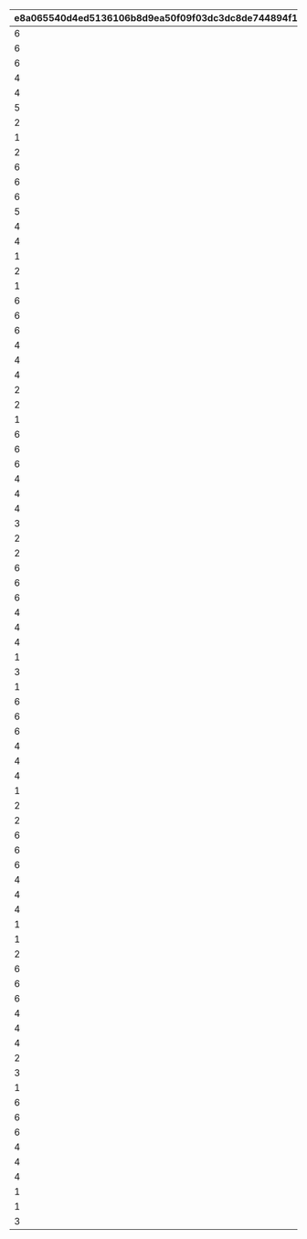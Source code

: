 |e8a065540d4ed5136106b8d9ea50f09f03dc3dc8de744894f1e7c997c895dfae|ac89f57e2174d046750491548c1587fe8d2cd0fb507a39564142b8b0ca89953d|483de4cb423f8c4a41a41a7dcbe67c58e32f7818df8dcdc6143b22445f84d6c9|ae96f37c658a73b9eee4e572ad9451a1ce3ec98721871327ad48b3b243b7923c|ba3b0cf68cffffa28085cea95bbe997ba2685b9a88704173f35f6562be069fa1|b45283d29e341a8ffa9f8abcac81fb51f642eb5f7467fa2697702cb7a89969be|0050529ad55da46f8b9c9d2fb53d093772adf3b81e925709e9268d6cf99f5e2c|8ea224f63ae38c3ca84e53c53fcd27df9f9c7ccdcad559e6584c4438f7b01ea7|e35725631c6fe6aa4cef64bef2723b9a5c9dfe07a6c89742a152cbe94b3f43ca|bed7bb8f949ce4ebbf8c54899c3a61e4139226219ad21dcc32efe6f27e6eba89|da0f8f3746b591a70928b9b654348d2b9bd07770fa45cbc201ce92253a1c642d|32712e6e2093a64cfc8082e0cab8bb0b886f99dd89512530235a6d43fc9ded1e|65d12aad6f2ffd0947c2208a332df01e436e6661bfa49ed5315c640268de14ca|7004ab3c16474ecffd278e1d68b2bbb6ab5d764f01c8a7a42cdf5473e3dffb85|39ff94796678953e45af76e38d9c0a2c26fd788e87d880906dd266cd456ffd56|ea66dabb15f8f01e184142d99025f10c8c11d4ce155afc6adb26b41bcff94876|6eff9f23a32b79db5a82ba6a36435dc3082d3a7883f5b8ec9f6a0447f8a3da8a|ea1d47c67d42a2534834dd9b2ba916e39558e50f09e66d8c15913dfd84c9c648|caad105426800a347c9ebb981dbd92784ef3e8669fa36ab3b52ca02fa2fa2073|
| --- | --- | --- | --- | --- | --- | --- | --- | --- | --- | --- | --- | --- | --- | --- | --- | --- | --- | --- |
|6|1|6|1|6|1001|105501|112201|0|6|6|123001|100111|100701|100701|103401|90|-100|100003|
|6|2|6|1|6|1001|100901|105101|0|6|6|123001|100112|106601|103401|103401|90|-100|100003|
|6|3|6|1|6|1001|110301|106901|0|6|6|101801|100113|112701|110301|113401|90|-100|100003|
|4|1|4|2|4|1001|117301|123001|0|5|4|100201|100121|102901|100201|103401|90|-100|100003|
|4|2|4|2|4|1001|105101|110301|0|4|4|104001|100122|104801|104001|117301|90|-100|100003|
|5|3|4|2|4|1001|118501|100801|0|4|4|111001|100123|101401|101401|118001|90|-100|100003|
|2|1|1|3|2|1001|112201|123001|0|3|1|100801|100131|100701|112201|117301|90|-100|100003|
|1|2|2|3|2|1001|103401|105501|0|1|1|112201|100132|100501|105501|106601|90|-100|100003|
|2|3|3|3|1|1001|113401|110301|0|2|1|124501|100133|105401|124501|104801|90|-100|100003|
|6|1|6|1|6|1002|117301|105001|0|6|6|111401|100211|106601|111401|103401|90|-100|100003|
|6|2|6|1|6|1002|113401|123001|0|6|6|100801|100212|105201|113401|105401|90|-100|100003|
|6|3|6|1|6|1002|105501|123001|0|6|6|107701|100213|100501|105501|103401|90|-100|100003|
|5|1|4|2|4|1002|124101|100901|0|4|4|119001|100221|122801|122801|103401|90|-100|100003|
|4|2|5|2|4|1002|103401|121101|0|4|4|123001|100222|105201|100501|100501|90|-100|100003|
|4|3|5|2|4|1002|105501|123001|0|5|4|118501|100223|100701|118501|103401|90|-100|100003|
|1|1|3|3|2|1002|103401|102601|0|1|1|123001|100231|105201|108901|108901|90|-100|100003|
|2|2|3|3|1|1002|113401|112201|0|2|1|123001|100232|104801|104801|102601|90|-100|100003|
|1|3|7|3|2|1002|100501|110301|0|2|1|106001|100233|100701|106001|114701|90|-100|100003|
|6|1|6|1|6|1003|103401|123001|0|6|6|125101|100311|102901|102901|122801|90|-100|100003|
|6|2|6|1|6|1003|180301|110301|0|6|6|111001|100312|105401|180301|106601|90|-100|100003|
|6|3|6|1|6|1003|123001|118001|0|6|6|118501|100313|101401|121401|121401|90|-100|100003|
|4|1|5|2|4|1003|103401|110301|0|4|4|123001|100321|114701|114701|106601|90|-100|100003|
|4|2|4|2|4|1003|110301|106901|0|5|4|180201|100322|100701|106901|117301|90|-100|100003|
|4|3|5|2|4|1003|105101|113401|0|4|4|124501|100323|103401|124501|117501|90|-100|100003|
|2|1|3|3|8|1003|117301|102601|0|1|1|123001|100331|103401|108101|108101|90|-100|100003|
|2|2|8|3|1|1003|112701|123501|0|2|1|108201|100332|100701|108201|103401|90|-100|100003|
|1|3|8|3|3|1003|101001|100801|0|1|1|108301|100333|101401|108301|123001|90|-100|100003|
|6|1|6|1|6|1004|103401|100901|0|6|6|110301|100411|114701|106601|106601|90|-100|100003|
|6|2|6|1|6|1004|105401|103401|0|6|6|106901|100412|180401|180401|100501|90|-100|100003|
|6|3|6|1|6|1004|101401|123001|0|6|6|100801|100413|103401|100801|105501|90|-100|100003|
|4|1|4|2|4|1004|180301|110301|0|4|4|118001|100421|105401|105401|106601|90|-100|100003|
|4|2|4|2|4|1004|110301|124501|0|5|4|101801|100422|105301|101801|113401|90|-100|100003|
|4|3|5|2|4|1004|103401|105501|0|4|4|123001|100423|105201|123301|123301|90|-100|100003|
|3|1|8|3|3|1004|126101|110301|0|2|3|108301|100431|126001|126101|125801|90|-100|100003|
|2|2|8|3|1|1004|121101|123001|0|3|7|108301|100432|103301|103301|103401|90|-100|100003|
|2|3|7|3|2|1004|180501|123001|0|3|7|106001|100433|105801|105801|117301|90|-100|100003|
|6|1|6|1|6|1005|105501|112201|0|6|6|123001|100511|100701|105501|103401|90|-100|100003|
|6|2|6|1|6|1005|100901|105101|0|6|6|123001|100512|106601|100901|103401|90|-100|100003|
|6|3|6|1|6|1005|110301|106901|0|6|6|101801|100513|112701|112701|113401|90|-100|100003|
|4|1|4|2|4|1005|100101|123801|0|4|4|110301|100521|114701|100101|106601|90|-100|100003|
|4|2|4|2|4|1005|105501|102601|0|4|4|112201|100522|105201|102601|103401|90|-100|100003|
|4|3|4|2|4|1005|105501|110301|0|4|4|121401|100523|105401|119201|119201|90|-100|100003|
|1|1|8|3|1|1005|103401|107701|0|8|1|108301|100531|105201|106601|106601|90|-100|100003|
|3|2|8|3|1|1005|126101|123001|0|3|3|108301|100532|127901|127901|103401|90|-100|100003|
|1|3|8|3|2|1005|102601|123001|0|3|7|108401|100533|105801|108401|123301|90|-100|100003|
|6|1|6|1|6|1006|117301|105001|0|6|6|111401|100611|106601|111401|103401|90|-100|100003|
|6|2|6|1|6|1006|113401|123001|0|6|6|100801|100612|105201|113401|105401|90|-100|100003|
|6|3|6|1|6|1006|105501|123001|0|6|6|107701|100613|100501|107701|103401|90|-100|100003|
|4|1|4|2|4|1006|112201|105001|0|4|4|111401|100621|106601|112201|103401|90|-100|100003|
|4|2|5|2|4|1006|105301|105501|0|4|4|123001|100622|102901|123001|105401|90|-100|100003|
|4|3|5|2|4|1006|101401|112201|0|4|4|123001|100623|100701|117301|117301|90|-100|100003|
|1|1|8|3|1|1006|105501|106001|0|7|3|108301|100631|128301|128301|103401|90|-100|100003|
|2|2|8|3|1|1006|123301|123001|0|3|1|108301|100632|106501|106501|106601|90|-100|100003|
|2|3|8|3|1|1006|110301|123001|0|3|8|107701|100633|109001|109001|102601|90|-100|100003|
|6|1|6|1|6|1007|103401|123001|1001|6|6|125101|100711|102901|125101|122801|90|-100|100003|
|6|2|6|1|6|1007|180301|110301|1001|6|6|111001|100712|105401|111001|106601|90|-100|100003|
|6|3|6|1|6|1007|123001|118001|1001|6|6|118501|100713|101401|118001|121401|90|-100|100003|
|4|1|4|2|4|1007|117301|123001|1001|5|4|100201|100721|102901|100201|103401|90|-100|100003|
|4|2|4|2|4|1007|105101|110301|1001|4|4|104001|100722|104801|105101|117301|90|-100|100003|
|4|3|4|2|4|1007|118501|100801|1001|4|4|111001|100723|101401|100801|118001|90|-100|100003|
|1|1|3|3|2|1007|102601|123001|1001|3|3|118501|100731|128801|128801|123301|90|-100|100003|
|1|2|8|3|1|1007|105501|128901|1001|3|1|108301|100732|104501|128901|103401|90|-100|100003|
|2|3|8|3|3|1007|117301|123001|1001|3|3|108301|100733|128301|128701|128701|90|-100|100003|
|6|1|6|1|6|1008|105501|112201|1002|6|6|123001|100811|100701|100701|103401|90|-100|100003|
|6|2|6|1|6|1008|117301|105001|1002|6|6|111401|100812|106601|111401|103401|90|-100|100003|
|6|3|6|1|6|1008|103401|123001|1002|6|6|125101|100813|102901|102901|122801|90|-100|100003|
|4|1|4|2|4|1008|110301|101201|1002|4|4|111401|100821|104601|110301|103401|90|-100|100003|
|4|2|5|2|4|1008|113401|106901|1002|5|4|123001|100822|105201|106601|106601|90|-100|100003|
|4|3|4|2|4|1008|101401|123001|1002|5|4|100801|100823|103401|123001|105501|90|-100|100003|
|2|1|8|3|1|1008|112201|108801|1002|1|1|108301|100831|108901|108801|103401|90|-100|100003|
|3|2|3|3|1|1008|126101|107701|1002|8|1|129001|100832|100701|129001|108901|90|-100|100003|
|1|3|1|3|3|1008|101401|123001|1002|3|1|100201|100833|103401|100201|126101|90|-100|100003|
|6|1|6|1|6|1009|103401|100901|1003|6|6|110301|100911|114701|100901|106601|90|-100|100003|
|6|2|6|1|6|1009|105401|103401|1003|6|6|106901|100912|180401|106901|100501|90|-100|100003|
|6|3|6|1|6|1009|101401|123001|1003|6|6|100801|100913|103401|101401|105501|90|-100|100003|
|4|1|4|2|4|1009|124101|100901|1003|4|4|119001|100921|122801|122801|103401|90|-100|100003|
|4|2|5|2|4|1009|103401|121101|1003|4|4|123001|100922|105201|100501|100501|90|-100|100003|
|4|3|5|2|4|1009|105501|123001|1003|5|4|118501|100923|100701|103401|103401|90|-100|100003|
|1|1|8|3|7|1009|103401|101601|1003|7|2|108301|100931|120001|120001|104901|90|-100|100003|
|1|2|3|3|1|1009|101801|112201|1003|2|1|129001|100932|108901|112201|100501|90|-100|100003|
|3|3|3|3|3|1009|126101|123001|1003|3|1|129001|100933|100701|123001|128801|90|-100|100003|